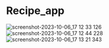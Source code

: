 # Recipe_app
  ![screenshot-2023-10-06_17 12 33 126](https://github.com/furkanbayraktarr/Recipe_app/assets/128421354/98a19f64-dd51-4745-92fa-265a35431fe9)
![screenshot-2023-10-06_17 12 44 228](https://github.com/furkanbayraktarr/Recipe_app/assets/128421354/8a70953b-ff5d-42ad-aad5-61e811ce4686)
![screenshot-2023-10-06_17 13 21 343](https://github.com/furkanbayraktarr/Recipe_app/assets/128421354/2bf63179-5f09-4f94-9d39-26818ad6de88)

